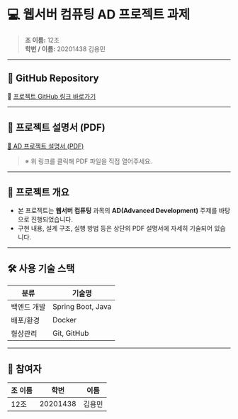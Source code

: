 # 💻 웹서버 컴퓨팅 AD 프로젝트 과제

> **조 이름:** 12조  
> **학번 / 이름:** 20201438 김용민

---

## 📁 GitHub Repository

🔗 [프로젝트 GitHub 링크 바로가기](https://github.com/kym8821/webserver_hw10)

---

## 📄 프로젝트 설명서 (PDF)
[📄 AD 프로젝트 설명서 (PDF)](https://drive.google.com/file/d/1aHzOJ5XdGfSFU8ICyY07cw0QM36PtmS1/view?usp=drive_link)

> ※ 위 링크를 클릭해 PDF 파일을 직접 열어주세요.

---

## 📝 프로젝트 개요

- 본 프로젝트는 **웹서버 컴퓨팅** 과목의 **AD(Advanced Development)** 주제를 바탕으로 진행되었습니다.
- 구현 내용, 설계 구조, 실행 방법 등은 상단의 PDF 설명서에 자세히 기술되어 있습니다.

---

## 🛠️ 사용 기술 스택

| 분류        | 기술명           |
|-------------|------------------|
| 백엔드 개발 | Spring Boot, Java |
| 배포/환경   | Docker            |
| 형상관리    | Git, GitHub       |

---

## 🙌 참여자

| 조 이름 | 학번     | 이름   |
|--------|----------|--------|
| 12조   | 20201438 | 김용민 |
